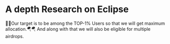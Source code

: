 <h1>A depth Research on Eclipse</h1>
💎💎Our target is to be among the TOP-1% Users so that we will get maximum allocation.🪂🪂
And along with that we will also be eligible for multiple airdrops.
